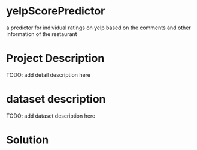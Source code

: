 # yelpScorePredictor
a predictor for individual ratings on yelp based on the comments and other information of the restaurant

# Project Description
TODO: add detail description here

# dataset description
TODO: add dataset description here

# Solution

